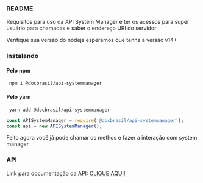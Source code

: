 ### README
<p>Requisitos para uso da API System Manager e ter os acessos para super usuário para chamadas e saber o endereço URI do servidor</p>
<p>Verifique sua versão do nodejs esperamos que tenha a versão v14+ </p>

### Instalando

#### Pelo npm
```
 npm i @docbrasil/api-systemmanager
```

#### Pelo yarn
```
 yarn add @docbrasil/api-systemmanager
```

```javascript
const APISystemManager = require('@docbrasil/api-systemmanager');
const api = new APISystemManager();
```
<p>Feito agora você já pode chamar os methos e fazer a interação com system manager</p>

### API
Link para documentação da API: [CLIQUE AQUI!](https://github.com/cloudbrasil/api-systemmanager/blob/develop/doc/api.md)
